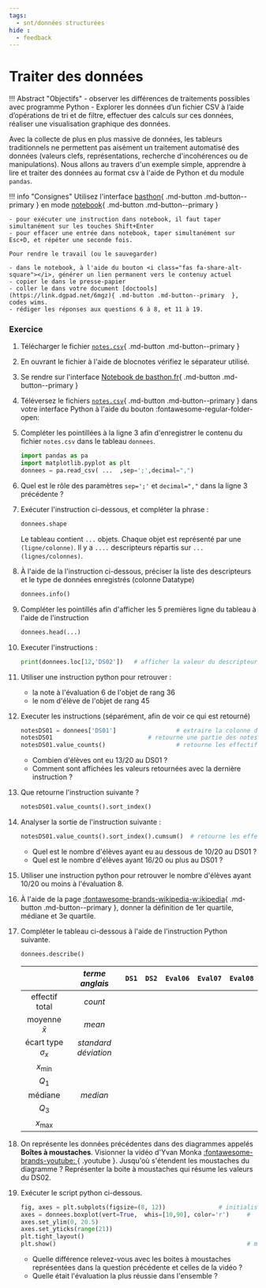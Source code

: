 ```yaml
---
tags:
  - snt/données structurées
hide :
  - feedback
---
```

# Traiter des données

!!! Abstract "Objectifs"
	- observer les différences de traitements possibles avec programme Python
	- Explorer les données d’un fichier CSV à l’aide d’opérations de tri et de filtre, effectuer des
	calculs sur ces données, réaliser une visualisation graphique des données. 

Avec la collecte de plus en plus massive de données, les tableurs traditionnels ne permettent pas aisément un traitement automatisé des données (valeurs clefs, représentations, recherche d'incohérences ou de manipulations).
Nous allons au travers d'un exemple simple, apprendre à lire et traiter des données au format csv à l'aide de Python et du module ```pandas```.
 
 
!!! info "Consignes" 
	Utilisez l'interface [basthon](https://basthon.fr/){ .md-button .md-button--primary  } en mode [notebook](https://notebook.basthon.fr/){ .md-button .md-button--primary  }   
	
	- pour exécuter une instruction dans notebook, il faut taper simultanément sur les touches Shift+Enter 
	- pour effacer une entrée dans notebook, taper simultanément sur Esc+D, et répéter une seconde fois.  
	
	Pour rendre le travail (ou le sauvegarder)
	
	- dans le notebook, à l'aide du bouton <i class="fas fa-share-alt-square"></i>, générer un lien permanent vers le contenuy actuel
	- copier le dans le presse-papier
	- coller le dans votre document [doctools](https://link.dgpad.net/6mgz){ .md-button .md-button--primary  }, codes wims.
	- rédiger les réponses aux questions 6 à 8, et 11 à 19.  
 
 

### Exercice 
 
1. Télécharger le fichier [```notes.csv```](/snt/DonneesC/notes.csv){ .md-button .md-button--primary  }
1. En ouvrant le fichier à l'aide de blocnotes vérifiez le séparateur utilisé.
1. Se rendre sur l'interface [Notebook de basthon.fr](https://notebook.basthon.fr/){ .md-button .md-button--primary  }
1. Téléversez le fichiers  [```notes.csv```](/snt/DonneesC/notes.csv){ .md-button .md-button--primary  }  dans votre interface Python à l'aide du bouton :fontawesome-regular-folder-open: 
1. Compléter les pointillées à la ligne 3 afin d'enregistrer le contenu du fichier ```notes.csv``` dans le tableau ```donnees```.  
	```py linenums="1" hl_lines="3"
	import pandas as pa
	import matplotlib.pyplot as plt   
	donnees = pa.read_csv( ...  ,sep=';',decimal=",")
	```
1. Quel est le rôle des paramètres  ```sep=';'``` et ```decimal=","``` dans la ligne 3 précédente ?
1. Exécuter l'instruction ci-dessous, et compléter la phrase :
	```py
	donnees.shape
	```
	Le tableau contient ```...``` objets. Chaque objet est représenté par une ```(ligne/colonne)```. Il y a ```....``` descripteurs répartis sur ```...```  ```(lignes/colonnes)```.
1. À l'aide de la l'instruction ci-dessous, préciser la liste des descripteurs et le type de données enregistrés (colonne Datatype)
	```py
	donnees.info()
	```
1. Compléter les pointillés afin d'afficher les 5 premières ligne du tableau à l'aide de l'instruction 
	```py
	donnees.head(...)
	```
1. Executer l'instructions :
	```py
	print(donnees.loc[12,'DS02'])	# afficher la valeur du descripteur de l'objet de rang 12 au DS2
	```
1. Utiliser une instruction python pour retrouver :
	- la note à l'évaluation 6 de l'objet de rang 36 
	- le nom d'élève de l'objet de rang 45
1. Executer les instructions (séparément, afin de voir ce  qui est retourné)
	```py
	notesDS01 = donnees['DS01']					# extraire la colonne des notes du DS01
	notesDS01 							# retourne une partie des notes du DS01
	notesDS01.value_counts()					# retourne les effectifs des différentes notes sur 20 au DS1
	``` 
	- Combien d'élèves ont eu 13/20 au DS01 ?
	- Comment sont affichées les valeurs retournées avec la dernière instruction ?
1.  Que retourne l'instruction suivante ?
	```py
	notesDS01.value_counts().sort_index()		
	```
1. Analyser la sortie de l'instruction suivante :

	```py
	notesDS01.value_counts().sort_index().cumsum() 	# retourne les effectifs cumulés	
	```	
	
	- Quel est le nombre d'élèves ayant eu au dessous de 10/20 au DS01 ?
	- Quel est le nombre d'élèves ayant 16/20 ou plus au DS01 ? 
1. Utiliser une instruction python pour retrouver le nombre d'élèves ayant 10/20 ou moins à l'évaluation 8.
1. À l'aide de la page [:fontawesome-brands-wikipedia-w:ikipedia](https://fr.wikipedia.org/wiki/Quartile){ .md-button .md-button--primary  }, donner la définition de 1er quartile, médiane et 3e quartile.
1. Compléter le tableau ci-dessous à l'aide de l'instruction Python suivante. 
	```py
	donnees.describe()
	```
	
	||_terme anglais_|```DS1```|```DS2```|```Eval06```|```Eval07```| ```Eval08```|
	|:---:|:---:|:---:|:---:|:---:|:---:|:---:|
	| effectif total | *count* | | | | |
	| moyenne $\bar{x}$ | *mean* | | | | |
	| écart type $\sigma_{x}$ | *standard déviation* | | | | |
	|$x_{\text{min}}$|  | | | | |
	|   $Q_1$  | | | | | |
	| médiane| _median_| | | | |
	|  $Q_3$ | | | | | |
	|$x_{\text{max}}$| | | | | |

1. On représente les données précédentes dans des diagrammes appelés **Boîtes à moustaches**. Visionner la vidéo d'Yvan Monka [:fontawesome-brands-youtube: ](https://youtu.be/la7c0Yf8VyM){ .youtube }. Jusqu'où s'étendent les moustaches du diagramme ? Représenter la boite à moustaches qui résume les valeurs du DS02.
1. Exécuter le script python ci-dessous.
	```py 
	fig, axes = plt.subplots(figsize=(8, 12)) 				# initialise une figure  
	axes = donnees.boxplot(vert=True,  whis=[10,90], color='r')		#
	axes.set_ylim(0, 20.5)
	axes.set_yticks(range(21)) 
	plt.tight_layout()
	plt.show() 														# marche dans basthon.fr 
	``` 
	- Quelle différence relevez-vous avec les boites à moustaches représentées dans la question précédente et celles de la vidéo ?
	- Quelle était l'évaluation la plus réussie dans l'ensemble ?   

